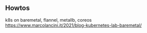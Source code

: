 ## Howtos
k8s on baremetal, flannel, metallb, coreos
https://www.marcolancini.it/2021/blog-kubernetes-lab-baremetal/

